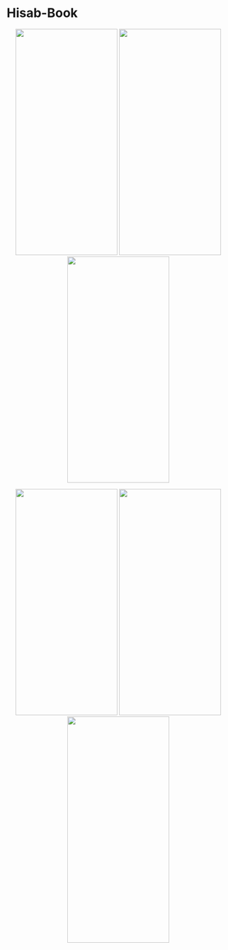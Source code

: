 # Hisab-Book

<p align="center">
  <img width="230" height="511" src="https://user-images.githubusercontent.com/34826092/177025632-7ef2a25c-e043-4719-b80c-b846affa92f7.gif">
   <img width="230" height="511" src="https://user-images.githubusercontent.com/34826092/177025525-a94e7910-890a-4113-aa12-7e4b33f4c5b2.jpg">
   <img width="230" height="511" src="https://user-images.githubusercontent.com/34826092/177025081-48d4d012-e4e8-4ea4-bdf3-14bdb954bf0c.jpg">
</p>
<p align="center">
  <img width="230" height="511" src="https://user-images.githubusercontent.com/34826092/177025103-1e4d215a-05e3-4c97-9532-97366fa9e082.jpg">
   <img width="230" height="511" src="https://user-images.githubusercontent.com/34826092/177025109-6f52f677-3ec8-400b-999c-c67bde8c92a6.jpg">
   <img width="230" height="511" src="https://user-images.githubusercontent.com/34826092/177025113-1be9b145-c2e5-4d44-b72a-200ef6e98991.jpg">
</p>




